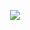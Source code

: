 <p align="center"> <img src="https://komarev.com/ghpvc/?username=whatsappvincible&label=viltrumites%20&color=48696e&style=flat"  </p><!--
**whatsappvincible/whatsappvincible** is a ✨ _special_ ✨ repository because its `README.md` (this file) appears on your GitHub profile.

Here are some ideas to get you started:

- 🔭 I’m currently working on ...
- 🌱 I’m currently learning ...
- 👯 I’m looking to collaborate on ...
- 🤔 I’m looking for help with ...
- 💬 Ask me about ...
- 📫 How to reach me: ...
- 😄 Pronouns: ...
- ⚡ Fun fact: ...
-->
